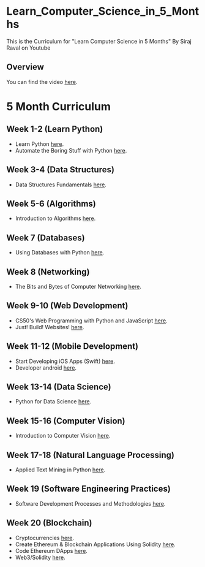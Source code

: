 # Learn_Computer_Science_in_5_Months
This is the Curriculum for "Learn Computer Science in 5 Months" By Siraj Raval on Youtube

## Overview

You can find the video [here](https://youtu.be/-OvRVlqKebI). 

# 5 Month Curriculum

## Week 1-2 (Learn Python)
- Learn Python [here](https://www.codecademy.com/learn/learn-python).
- Automate the Boring Stuff with Python [here](https://automatetheboringstuff.com/). 

## Week 3-4 (Data Structures)
- Data Structures Fundamentals [here](https://www.edx.org/course/data-structures-fundamentals-uc-san-diegox-algs201x). 

## Week 5-6 (Algorithms)
- Introduction to Algorithms [here](https://courses.csail.mit.edu/6.006/fall11/notes.shtml). 

## Week 7 (Databases)
- Using Databases with Python [here](https://www.coursera.org/learn/python-databases). 

## Week 8 (Networking)
- The Bits and Bytes of Computer Networking [here](https://www.coursera.org/learn/computer-networking). 

## Week 9-10 (Web Development)
-  CS50's Web Programming with Python and JavaScript [here](https://www.youtube.com/watch?v=1u2qu-EmIRc&list=PLhQjrBD2T382hIW-IsOVuXP1uMzEvmcE5).
- Just! Build! Websites! [here](https://github.com/melanierichards/just-build-websites). 

## Week 11-12 (Mobile Development)
- Start Developing iOS Apps (Swift) [here](https://developer.apple.com/library/content/referencelibrary/GettingStarted/DevelopiOSAppsSwift/).
- Developer android [here](https://developer.android.com/training/basics/firstapp/index.html).

## Week 13-14 (Data Science)
- Python for Data Science [here](https://www.edx.org/course/python-for-data-science).

## Week 15-16 (Computer Vision)
- Introduction to Computer Vision [here](https://www.udacity.com/course/introduction-to-computer-vision--ud810).

## Week 17-18 (Natural Language Processing)
- Applied Text Mining in Python [here](https://www.coursera.org/learn/python-text-mining).

## Week 19 (Software Engineering Practices)
- Software Development Processes and Methodologies [here](https://www.coursera.org/learn/software-processes).

## Week 20 (Blockchain)
- Cryptocurrencies [here](https://www.youtube.com/playlist?list=PL2-dafEMk2A7jW7CYUJsBu58JH27bqaNL).
- Create Ethereum & Blockchain Applications Using Solidity [here](https://www.udemy.com/solidity/).
- Code Ethereum DApps [here](https://cryptozombies.io/).
- Web3/Solidity [here](https://ethernaut.zeppelin.solutions/).

